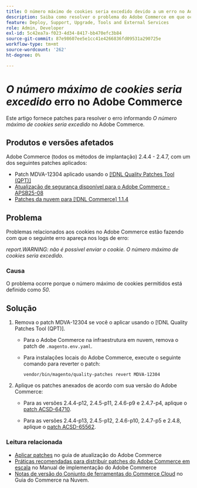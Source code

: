 ```yaml
---
title: O número máximo de cookies seria excedido devido a um erro no Adobe Commerce
description: Saiba como resolver o problema do Adobe Commerce em que ocorre um erro informando que o número máximo de cookies seria excedido.
feature: Deploy, Support, Upgrade, Tools and External Services
role: Admin, Developer
exl-id: 5c42ea7a-f023-4d34-8417-bb470efc3b84
source-git-commit: 87e98607ee5e1cc41e4266836fd09531a290725e
workflow-type: tm+mt
source-wordcount: '262'
ht-degree: 0%

---
```


# *O número máximo de cookies seria excedido* erro no Adobe Commerce

Este artigo fornece patches para resolver o erro informando *O número máximo de cookies seria excedido* no Adobe Commerce.

## Produtos e versões afetados

Adobe Commerce (todos os métodos de implantação) 2.4.4 - 2.4.7, com um dos seguintes patches aplicados:

* Patch MDVA-12304 aplicado usando o [[!DNL Quality Patches Tool (QPT)]](https://experienceleague.adobe.com/pt-br/docs/commerce-operations/tools/quality-patches-tool/release-notes)
* [Atualização de segurança disponível para o Adobe Commerce - APSB25-08](https://experienceleague.adobe.com/pt-br/docs/experience-cloud-kcs/kbarticles/ka-27149)
* [Patches da nuvem para [!DNL Commerce] 1.1.4](https://experienceleague.adobe.com/pt-br/docs/commerce-on-cloud/user-guide/release-notes/cloud-patches)

## Problema

Problemas relacionados aos cookies no Adobe Commerce estão fazendo com que o seguinte erro apareça nos logs de erro:

*report.WARNING: não é possível enviar o cookie. O número máximo de cookies seria excedido.*

### Causa

O problema ocorre porque o número máximo de cookies permitidos está definido como *50*.

## Solução

1. Remova o patch MDVA-12304 se você o aplicar usando o [!DNL Quality Patches Tool (QPT)].

   * Para o Adobe Commerce na infraestrutura em nuvem, remova o patch de `.magento.env.yaml`.
   * Para instalações locais do Adobe Commerce, execute o seguinte comando para reverter o patch:

     `vendor/bin/magento/quality-patches revert MDVA-12304`

1. Aplique os patches anexados de acordo com sua versão do Adobe Commerce:

   * Para as versões 2.4.4-p12, 2.4.5-p11, 2.4.6-p9 e 2.4.7-p4, aplique o [patch ACSD-64710](assets/acsd-64710_2.4.5-p11.patch.zip).

   * Para as versões 2.4.4-p13, 2.4.5-p12, 2.4.6-p10, 2.4.7-p5 e 2.4.8, aplique o [patch ACSD-65562](assets/acsd-65562_2.4.5-p12.patch.zip).

### Leitura relacionada

* [Aplicar patches](https://experienceleague.adobe.com/pt-br/docs/commerce-operations/upgrade-guide/patches/apply) no guia de atualização do Adobe Commerce
* [Práticas recomendadas para distribuir patches do Adobe Commerce em escala](https://experienceleague.adobe.com/pt-br/docs/commerce-operations/implementation-playbook/best-practices/maintenance/patching-at-scale) no Manual de implementação do Adobe Commerce
* [Notas de versão do Conjunto de ferramentas do Commerce Cloud](https://experienceleague.adobe.com/pt-br/docs/commerce-on-cloud/user-guide/release-notes/cloud-tools-suite) no Guia do Commerce na Nuvem.
